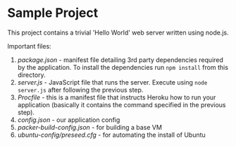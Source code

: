 # Sample Project

This project contains a trivial 'Hello World' web server written using node.js.

Important files:

1. *package.json* - manifest file detailing 3rd party dependencies required by the application. To install the dependencies run ````npm install```` from this directory.
1. *server.js* - JavaScript file that runs the server. Execute using ````node server.js```` after following the previous step.
1. *Procfile* - this is a manifest file that instructs Heroku how to run your application (basically it contains the command specified in the previous step).
1. *config.json* - our application config
1. *packer-build-config.json* - for building a base VM
1. *ubuntu-config/preseed.cfg* - for automating the install of Ubuntu
